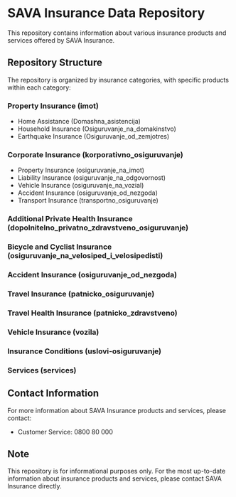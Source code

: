 # SAVA Insurance Data Repository

This repository contains information about various insurance products and services offered by SAVA Insurance.

## Repository Structure

The repository is organized by insurance categories, with specific products within each category:

### Property Insurance (imot)
- Home Assistance (Domashna_asistencija)
- Household Insurance (Osiguruvanje_na_domakinstvo)
- Earthquake Insurance (Osiguruvanje_od_zemjotres)

### Corporate Insurance (korporativno_osiguruvanje)
- Property Insurance (osiguruvanje_na_imot)
- Liability Insurance (osiguruvanje_na_odgovornost)
- Vehicle Insurance (osiguruvanje_na_vozial)
- Accident Insurance (osiguruvanje_od_nezgoda)
- Transport Insurance (transportno_osiguruvanje)

### Additional Private Health Insurance (dopolnitelno_privatno_zdravstveno_osiguruvanje)

### Bicycle and Cyclist Insurance (osiguruvanje_na_velosiped_i_velosipedisti)

### Accident Insurance (osiguruvanje_od_nezgoda)

### Travel Insurance (patnicko_osiguruvanje)

### Travel Health Insurance (patnicko_zdravstveno)

### Vehicle Insurance (vozila)

### Insurance Conditions (uslovi-osiguruvanje)

### Services (services)

## Contact Information

For more information about SAVA Insurance products and services, please contact:

- Customer Service: 0800 80 000

## Note

This repository is for informational purposes only. For the most up-to-date information about insurance products and services, please contact SAVA Insurance directly.